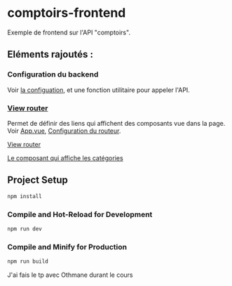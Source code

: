 # comptoirs-frontend

Exemple de frontend sur l'API "comptoirs".

## Eléments rajoutés :
### Configuration du backend
Voir [la configuation](./src/api.js), et une fonction utilitaire pour appeler l'API.

### [View router](https://router.vuejs.org/)   
Permet de définir des liens qui affichent des composants vue dans la page.
Voir [App.vue](./src/App.vue), [Configuration du routeur](./src/router/index.js).

[View router](https://router.vuejs.org/)

[Le composant qui affiche les catégories](./src/views/CategorieView.vue)


## Project Setup

```sh
npm install
```

### Compile and Hot-Reload for Development

```sh
npm run dev
```

### Compile and Minify for Production

```sh
npm run build
```
J'ai fais le tp avec Othmane durant le cours
